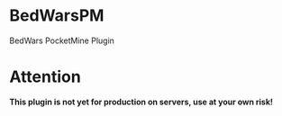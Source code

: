 # BedWarsPM
BedWars PocketMine Plugin
# Attention
**This plugin is not yet for production on servers, use at your own risk!**
